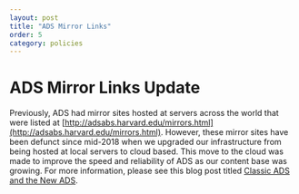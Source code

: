 ```yaml
---
layout: post
title: "ADS Mirror Links"
order: 5
category: policies
---
```

# ADS Mirror Links Update

Previously, ADS had mirror sites hosted at servers across the world that were listed at [http://adsabs.harvard.edu/mirrors.html](http://adsabs.harvard.edu/mirrors.html). However, these mirror sites have been defunct since mid-2018 when we upgraded our infrastructure from being hosted at local servers to cloud based. This move to the cloud was made to improve the speed and reliability of ADS as our content base was growing. For more information, please see this blog post titled [Classic ADS and the New ADS](https://ui.adsabs.harvard.edu/blog/technical). 